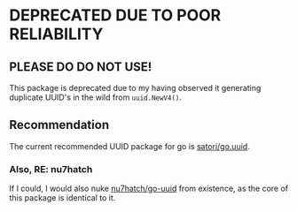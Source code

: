 # DEPRECATED DUE TO POOR RELIABILITY

## PLEASE DO DO NOT USE!

This package is deprecated due to my having observed it generating duplicate UUID's in the wild from `uuid.NewV4()`.

## Recommendation

The current recommended UUID package for go is [satori/go.uuid](https://github.com/satori/go.uuid).

### Also, RE: nu7hatch

If I could, I would also nuke [nu7hatch/go-uuid](https://github.com/nu7hatch/gouuid) from existence, as the core
of this package is identical to it.

